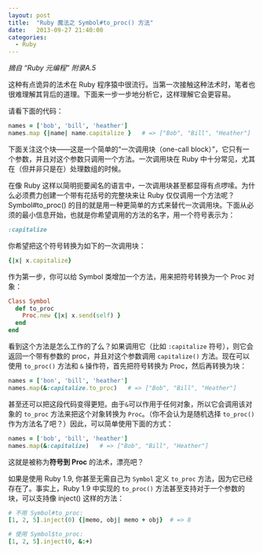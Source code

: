 ```yaml
---
layout: post
title:  "Ruby 魔法之 Symbol#to_proc() 方法"
date:   2013-09-27 21:40:00
categories: 
  - Ruby
---
```


*摘自 “Ruby 元编程” 附录A.5*

这种有点诡异的法术在 Ruby 程序猿中很流行。当第一次接触这种法术时，笔者也很难理解其背后的道理。下面来一步一步地分析它，这样理解它会更容易。

请看下面的代码：

```ruby
names = ['bob', 'bill', 'heather']
names.map {|name| name.capitalize }   # => ["Bob", "Bill", "Heather"]
```
下面关注这个块——这是一个简单的“一次调用块（one-call block）”，它只有一个参数，并且对这个参数只调用一个方法。一次调用块在 Ruby 中十分常见，尤其在（但并非只是在）处理数组的时候。

在像 Ruby 这样以简明扼要闻名的语言中，一次调用块甚至都显得有点啰嗦。为什么必须费力创建一个带有花括号的完整块来让 Ruby 仅仅调用一个方法呢？Symbol#to_proc() 的目的就是用一种更简单的方式来替代一次调用块。下面从必须的最小信息开始，也就是你希望调用的方法的名字，用一个符号表示为：

```ruby
:capitalize
```
你希望把这个符号转换为如下的一次调用块：
```ruby
{|x| x.capitalize}
```
作为第一步，你可以给 Symbol 类增加一个方法，用来把符号转换为一个 Proc 对象：

```ruby
Class Symbol
  def to_proc
    Proc.new {|x| x.send(self) }
  end
end
```
看到这个方法是怎么工作的了么？如果调用它（比如 `:capitalize` 符号），则它会返回一个带有参数的 proc，并且对这个参数调用 `capitalize()` 方法。现在可以使用 `to_proc()` 方法和 `&` 操作符，首先把符号转换为 Proc，然后再转换为块：

```ruby
names = ['bon', 'bill', 'heather']
names.map(&:capitalize.to_proc)   # => ["Bob", "Bill", "Heather"]
```
甚至还可以把这段代码变得更短。由于`&`可以作用于任何对象，所以它会调用该对象的 `to_proc` 方法来把这个对象转换为 `Proc`。（你不会认为是随机选择 `to_proc()` 作为方法名了吧？）因此，可以简单使用下面的方式：

```ruby
names = ['bob', 'bill', 'heather']
names.map(&:capitalize)   # => ["Bob", "Bill", "Heather"]
```
这就是被称为**符号到 Proc** 的法术，漂亮吧？

如果是使用 Ruby 1.9, 你甚至无需自己为 `Symbol` 定义 `to_proc` 方法，因为它已经存在了。事实上，Ruby 1.9 中实现的 `to_proc()` 方法甚至支持对于一个参数的块，可以支持像 inject() 这样的方法：

```ruby
# 不用 Symbol#to_proc:
[1, 2, 5].inject(0) {|memo, obj| memo + obj}  # => 8

# 使用 Symbol$to_proc:
[1, 2, 5].inject(0, &:+)
```